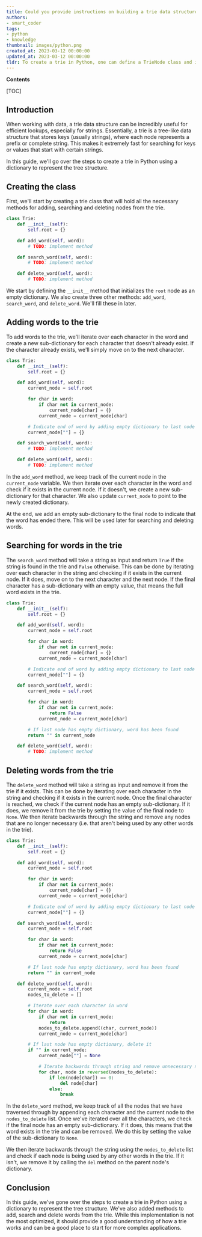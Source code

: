 ```yaml
---
title: Could you provide instructions on building a trie data structure using python?
authors:
- smart_coder
tags:
- python
- knowledge
thumbnail: images/python.png
created_at: 2023-03-12 00:00:00
updated_at: 2023-03-12 00:00:00
tldr: To create a trie in Python, one can define a TrieNode class and implement methods for insertion and searching.
---
```


**Contents**

[TOC]

## Introduction 

When working with data, a trie data structure can be incredibly useful for efficient lookups, especially for strings. Essentially, a trie is a tree-like data structure that stores keys (usually strings), where each node represents a prefix or complete string. This makes it extremely fast for searching for keys or values that start with certain strings.

In this guide, we'll go over the steps to create a trie in Python using a dictionary to represent the tree structure. 

## Creating the class 

First, we'll start by creating a trie class that will hold all the necessary methods for adding, searching and deleting nodes from the trie. 

```python
class Trie:
    def __init__(self):
        self.root = {}

    def add_word(self, word):
        # TODO: implement method

    def search_word(self, word):
        # TODO: implement method

    def delete_word(self, word):
        # TODO: implement method
```

We start by defining the `__init__` method that initializes the `root` node as an empty dictionary. We also create three other methods: `add_word`, `search_word`, and `delete_word`. We'll fill these in later.

## Adding words to the trie 

To add words to the trie, we'll iterate over each character in the word and create a new sub-dictionary for each character that doesn't already exist. If the character already exists, we'll simply move on to the next character. 

```python
class Trie:
    def __init__(self):
        self.root = {}

    def add_word(self, word):
        current_node = self.root

        for char in word:
            if char not in current_node:
                current_node[char] = {}
            current_node = current_node[char]

        # Indicate end of word by adding empty dictionary to last node
        current_node[""] = {}

    def search_word(self, word):
        # TODO: implement method

    def delete_word(self, word):
        # TODO: implement method
```

In the `add_word` method, we keep track of the current node in the `current_node` variable. We then iterate over each character in the word and check if it exists in the current node. If it doesn't, we create a new sub-dictionary for that character. We also update `current_node` to point to the newly created dictionary. 

At the end, we add an empty sub-dictionary to the final node to indicate that the word has ended there. This will be used later for searching and deleting words.

## Searching for words in the trie 

The `search_word` method will take a string as input and return `True` if the string is found in the trie and `False` otherwise. This can be done by iterating over each character in the string and checking if it exists in the current node. If it does, move on to the next character and the next node. If the final character has a sub-dictionary with an empty value, that means the full word exists in the trie. 

```python
class Trie:
    def __init__(self):
        self.root = {}

    def add_word(self, word):
        current_node = self.root

        for char in word:
            if char not in current_node:
                current_node[char] = {}
            current_node = current_node[char]

        # Indicate end of word by adding empty dictionary to last node
        current_node[""] = {}

    def search_word(self, word):
        current_node = self.root

        for char in word:
            if char not in current_node:
                return False
            current_node = current_node[char]

        # If last node has empty dictionary, word has been found
        return "" in current_node

    def delete_word(self, word):
        # TODO: implement method
```

## Deleting words from the trie 

The `delete_word` method will take a string as input and remove it from the trie if it exists. This can be done by iterating over each character in the string and checking if it exists in the current node. Once the final character is reached, we check if the current node has an empty sub-dictionary. If it does, we remove it from the trie by setting the value of the final node to `None`. We then iterate backwards through the string and remove any nodes that are no longer necessary (i.e. that aren't being used by any other words in the trie). 

```python
class Trie:
    def __init__(self):
        self.root = {}

    def add_word(self, word):
        current_node = self.root

        for char in word:
            if char not in current_node:
                current_node[char] = {}
            current_node = current_node[char]

        # Indicate end of word by adding empty dictionary to last node
        current_node[""] = {}

    def search_word(self, word):
        current_node = self.root

        for char in word:
            if char not in current_node:
                return False
            current_node = current_node[char]

        # If last node has empty dictionary, word has been found
        return "" in current_node

    def delete_word(self, word):
        current_node = self.root
        nodes_to_delete = []

        # Iterate over each character in word
        for char in word:
            if char not in current_node:
                return
            nodes_to_delete.append((char, current_node))
            current_node = current_node[char]

        # If last node has empty dictionary, delete it
        if "" in current_node:
            current_node[""] = None

            # Iterate backwards through string and remove unnecessary nodes
            for char, node in reversed(nodes_to_delete):
                if len(node[char]) == 0:
                    del node[char]
                else:
                    break
``` 

In the `delete_word` method, we keep track of all the nodes that we have traversed through by appending each character and the current node to the `nodes_to_delete` list. Once we've iterated over all the characters, we check if the final node has an empty sub-dictionary. If it does, this means that the word exists in the trie and can be removed. We do this by setting the value of the sub-dictionary to `None`.

We then iterate backwards through the string using the `nodes_to_delete` list and check if each node is being used by any other words in the trie. If it isn't, we remove it by calling the `del` method on the parent node's dictionary. 

## Conclusion 

In this guide, we've gone over the steps to create a trie in Python using a dictionary to represent the tree structure. We've also added methods to add, search and delete words from the trie. While this implementation is not the most optimized, it should provide a good understanding of how a trie works and can be a good place to start for more complex applications.
